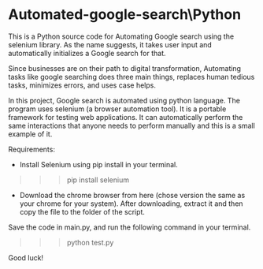 # Automated-google-search\Python
 This is a Python source code for Automating Google search using the selenium library. As the name suggests, it takes user input and automatically initializes a Google search for that.

Since businesses are on their path to digital transformation, Automating tasks like google searching does three main things, replaces human tedious tasks, minimizes errors, and uses case helps.

In this project, Google search is automated using python language. The program uses selenium (a browser automation tool). It is a portable framework for testing web applications. It can automatically perform the same interactions that anyone needs to perform manually and this is a small example of it.

Requirements:

- Install Selenium using pip install in your terminal.

>>>pip install selenium

- Download the chrome browser from here (chose version the same as your chrome for your system). After downloading, extract it and then copy the file to the folder of the script.

Save the code in main.py, and run the following command in your terminal.

>>>python test.py

Good luck!
